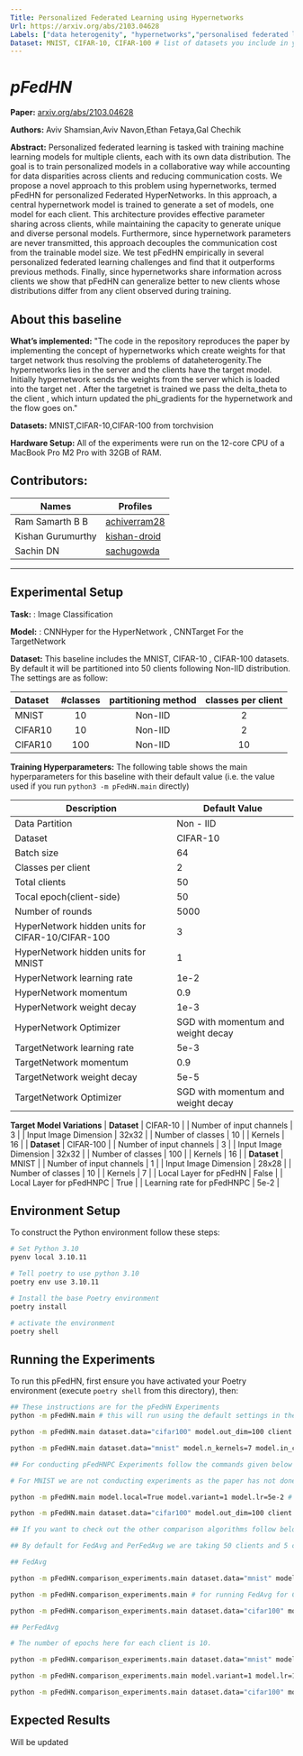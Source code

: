 ```yaml
---
Title: Personalized Federated Learning using Hypernetworks
Url: https://arxiv.org/abs/2103.04628
Labels: ["data heterogenity", "hypernetworks","personalised federated learning",] # please add between 4 and 10 single-word (maybe two-words) labels (e.g. "system heterogeneity", "image classification", "asynchronous", "weight sharing", "cross-silo")
Dataset: MNIST, CIFAR-10, CIFAR-100 # list of datasets you include in your baseline
---
```


# *pFedHN*



****Paper:**** [arxiv.org/abs/2103.04628](https://arxiv.org/abs/2103.04628)

****Authors:**** Aviv Shamsian,Aviv Navon,Ethan Fetaya,Gal Chechik

****Abstract:**** Personalized federated learning is tasked with training machine learning models for multiple clients, each with its own data distribution. The goal is to train personalized models in a collaborative way while accounting for data disparities across clients and reducing communication costs. We propose a novel approach to this problem using hypernetworks, termed pFedHN for personalized Federated HyperNetworks. In this approach, a central hypernetwork model is trained to generate a set of models, one model for each client. This architecture provides effective parameter sharing across clients, while maintaining the capacity to generate unique and diverse personal models. Furthermore, since hypernetwork parameters are never transmitted, this approach decouples the communication cost from the trainable model size. We test pFedHN empirically in several personalized federated learning challenges and find that it outperforms previous methods. Finally, since hypernetworks share information across clients we show that pFedHN can generalize better to new clients whose distributions differ from any client observed during training.

## About this baseline

****What’s implemented:**** "The code in the repository reproduces the paper by implementing the concept of hypernetworks which create weights for that target network thus resolving the problems of dataheterogenity.The hypernetworks lies in the server and the clients have the target model. Initially hypernetwork sends the weights from the server which is loaded into the target net . After the targetnet is trained we pass the delta_theta to the client , which inturn updated the phi_gradients for the hypernetwork and the flow goes on."

****Datasets:**** MNIST,CIFAR-10,CIFAR-100 from torchvision 

****Hardware Setup:**** All of the experiments were run on the 12-core CPU of a MacBook Pro M2 Pro with 32GB of RAM. 

****Contributors:**** 
---
| Names     | Profiles |
| ----------- | ----------- |
| Ram Samarth B B      | [achiverram28](https://github.com/achiverram28)      |
| Kishan Gurumurthy   | [kishan-droid](https://github.com/kishan-droid)      |
| Sachin DN | [sachugowda](https://github.com/sachugowda) |
---

## Experimental Setup

****Task:**** : Image Classification

****Model:**** : CNNHyper for the HyperNetwork , CNNTarget For the TargetNetwork

**Dataset:** This baseline includes the MNIST, CIFAR-10 , CIFAR-100 datasets. By default it will be partitioned into 50 clients following Non-IID distribution. The settings are as follow:

| Dataset | #classes | partitioning method | classes per client |
| :------ | :---: | :---: | :---: |
| MNIST | 10 | Non-IID | 2 |
| CIFAR10 | 10 | Non-IID | 2 |
| CIFAR10 | 100 | Non-IID | 10 |


****Training Hyperparameters:**** The following table shows the main hyperparameters for this baseline with their default value (i.e. the value used if you run `python3 -m pFedHN.main` directly)

| Description | Default Value |
| ----------- | ----- |
| Data Partition | Non - IID |
| Dataset | CIFAR-10 |
| Batch size | 64 |
| Classes per client | 2|
| Total clients | 50 |
| Tocal epoch(client-side) | 50 |
| Number of rounds | 5000 |
| HyperNetwork hidden units for CIFAR-10/CIFAR-100 | 3 |
| HyperNetwork hidden units for MNIST | 1 |
| HyperNetwork learning rate | 1e-2 |
| HyperNetwork momentum | 0.9 |
| HyperNetwork weight decay | 1e-3 |
| HyperNetwork Optimizer | SGD with momentum and weight decay |
| TargetNetwork learning rate | 5e-3 |
| TargetNetwork momentum | 0.9 |
| TargetNetwork weight decay | 5e-5 |
| TargetNetwork Optimizer | SGD with momentum and weight decay |
**Target Model Variations** 
| **Dataset** | CIFAR-10 |
| Number of input channels | 3 |
| Input Image Dimension | 32x32 |
| Number of classes | 10 |
| Kernels | 16 |
| **Dataset** | CIFAR-100 |
| Number of input channels | 3 |
| Input Image Dimension | 32x32 |
| Number of classes | 100 |
| Kernels | 16 |
| **Dataset** | MNIST |
| Number of input channels | 1 |
| Input Image Dimension | 28x28 |
| Number of classes | 10 |
| Kernels | 7 |
| Local Layer for pFedHN | False |
| Local Layer for pFedHNPC | True |
| Learning rate for pFedHNPC | 5e-2 |




## Environment Setup


To construct the Python environment follow these steps:

```bash
# Set Python 3.10
pyenv local 3.10.11

# Tell poetry to use python 3.10
poetry env use 3.10.11

# Install the base Poetry environment
poetry install

# activate the environment
poetry shell
```

## Running the Experiments

To run this pFedHN, first ensure you have activated your Poetry environment (execute `poetry shell` from this directory), then:

```bash
## These instructions are for the pFedHN Experiments
python -m pFedHN.main # this will run using the default settings in the `conf/config.yaml` that is for the CIFAR-10 dataset

python -m pFedHN.main dataset.data="cifar100" model.out_dim=100 client.num_classes_per_node=10 # this will run for the CIFAR-100 dataset where we give each client 10 classes and number of classes is 100

python -m pFedHN.main dataset.data="mnist" model.n_kernels=7 model.in_channels=1 model.n_hidden=1 # this will run for the MNIST dataset where the number of input channels is 1 , the number of hidden layers in hypernetwork is 1 and the number of kernels used in the CNNTarget is 7

## For conducting pFedHNPC Experiments follow the commands given below

# For MNIST we are not conducting experiments as the paper has not done it.

python -m pFedHN.main model.local=True model.variant=1 model.lr=5e-2 # this will run the pFedHNPC for CIFAR-10 dataset where local=True is for using LocalLayer and variant=1 for setting pFedHNPC . Learning rate is modified to 5e-2

python -m pFedHN.main dataset.data="cifar100" model.out_dim=100 client.num_classes_per_node=10 model.local=True model.variant=1 model.lr=5e-2 # this will run the pFedHNPC for CIFAR-100 dataset where local=True is for using LocalLayer and variant=1 for setting pFedHNPC . Learning rate is modified to 5e-2

## If you want to check out the other comparison algorithms follow below

## By default for FedAvg and PerFedAvg we are taking 50 clients and 5 clients in each round for fit with a fraction fit of 0.1 for the standard results. The users can modify by this by using client.fraction_fit,client.min_fit_clients and client.min_available_clients . 

## FedAvg

python -m pFedHN.comparison_experiments.main dataset.data="mnist" model.n_kernels=7 model.in_channels=1 # for running FedAvg for MNIST using the given Non-IID Distribution

python -m pFedHN.comparison_experiments.main # for running FedAvg for CIFAR-10 dataset using the given Non-IID Distribution

python -m pFedHN.comparison_experiments.main dataset.data="cifar100" model.out_dim=100 client.num_classes_per_node=10 # for running FedAvg for CIFAR-100 dataset using the given Non-IID Distribution

## PerFedAvg 

# The number of epochs here for each client is 10.

python -m pFedHN.comparison_experiments.main dataset.data="mnist" model.n_kernels=7 model.in_channels=1 model.variant=1 model.gamma=0.99 client.num_epochs=10 # for running PerFedAvg for MNIST dataset using the given Non-IID Distribution

python -m pFedHN.comparison_experiments.main model.variant=1 model.lr=1e-3 client.num_epochs=10 # for running PerFedAvg for CIFAR-10 dataset using the given Non-IID Distribution

python -m pFedHN.comparison_experiments.main dataset.data="cifar100" model.out_dim=100 client.num_classes_per_node=10 model.variant=1 model.beta=1e-2 model.delta=1e-2 model.lr=1e-2 model.gamma=0.95 client.num_epochs=10 # for running PerFedAvg for CIFAR-100 dataset using the given Non-IID Distribution

```

## Expected Results

Will be updated
